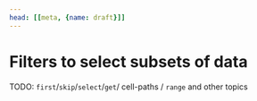 ```yaml
---
head: [[meta, {name: draft}]]
---
```

# Filters to select subsets of data

TODO: `first`/`skip`/`select`/`get`/ cell-paths / `range` and other topics
